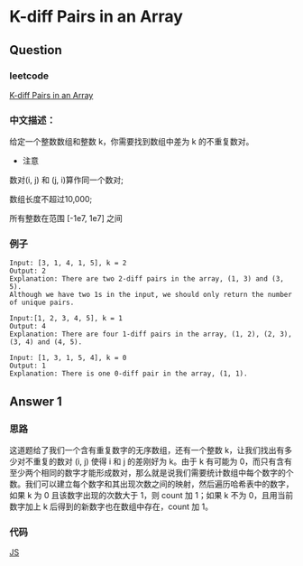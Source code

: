 # K-diff Pairs in an Array

## Question

### leetcode

[K-diff Pairs in an Array](https://leetcode.com/problems/k-diff-pairs-in-an-array/description/)

### 中文描述：

给定一个整数数组和整数 k，你需要找到数组中差为 k 的不重复数对。

* 注意

数对(i, j) 和 (j, i)算作同一个数对;

数组长度不超过10,000;

所有整数在范围 [-1e7, 1e7] 之间

### 例子

```
Input: [3, 1, 4, 1, 5], k = 2
Output: 2
Explanation: There are two 2-diff pairs in the array, (1, 3) and (3, 5).
Although we have two 1s in the input, we should only return the number of unique pairs.
```

```
Input:[1, 2, 3, 4, 5], k = 1
Output: 4
Explanation: There are four 1-diff pairs in the array, (1, 2), (2, 3), (3, 4) and (4, 5).
```

```
Input: [1, 3, 1, 5, 4], k = 0
Output: 1
Explanation: There is one 0-diff pair in the array, (1, 1).
```

## Answer 1

### 思路

这道题给了我们一个含有重复数字的无序数组，还有一个整数 k，让我们找出有多少对不重复的数对 (i, j) 使得 i 和 j 的差刚好为 k。由于 k 有可能为 0，而只有含有至少两个相同的数字才能形成数对，那么就是说我们需要统计数组中每个数字的个数。我们可以建立每个数字和其出现次数之间的映射，然后遍历哈希表中的数字，如果 k 为 0 且该数字出现的次数大于 1，则 count 加 1；如果 k 不为 0，且用当前数字加上 k 后得到的新数字也在数组中存在，count 加 1。

### 代码

[JS](./main_01.js)
